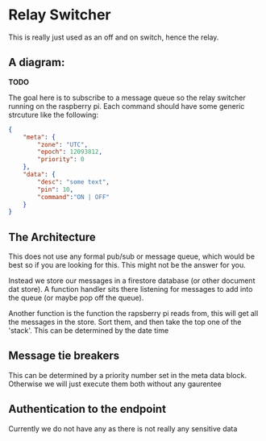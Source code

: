 # Relay Switcher

This is really just used as an off and on switch, hence the relay. 

## A diagram:

**TODO**

The goal here is to subscribe to a message queue so the relay switcher running on the 
raspberry pi. Each command should have some generic strcuture like the following:


```json
{
    "meta": {
        "zone": "UTC",
        "epoch": 12093812,
        "priority": 0
    },
    "data": {
        "desc": "some text",
        "pin": 10, 
        "command":"ON | OFF"
    }
}
```

## The Architecture
This does not use any formal pub/sub or message queue, which would be best so if you are looking for this. This might not 
be the answer for you. 

Instead we store our messages in a firestore database (or other document dat store). A function handler sits there listening for 
messages to add into the queue (or maybe pop off the queue). 

Another function is the function the rapsberry pi reads from, this will get all the messages in the store. Sort them, and 
then take the top one of the 'stack'. This can be determined by the date time

## Message tie breakers
This can be determined by a priority number set in the meta data block. Otherwise we will just execute them both without any gaurentee


## Authentication to the endpoint 
Currently we do not have any as there is not really any sensitive data
